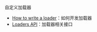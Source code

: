 自定义加载器

- [How to write a loader](http://webpack.github.io/docs/how-to-write-a-loader.html)：如何开发加载器
- [Loaders API](http://webpack.github.io/docs/loaders.html)：加载器相关接口
